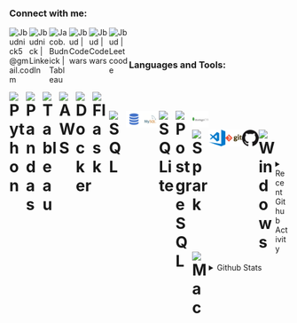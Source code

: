 ### Connect with me:
[<img align="left" alt="Jbudnick5@gmail.com" width="36px" src="https://cdn.jsdelivr.net/npm/simple-icons@3.5.0/icons/gmail.svg" />][email]
[<img align="left" alt="Jbudnick | LinkedIn" width="36px" src="https://cdn.jsdelivr.net/npm/simple-icons@v3/icons/linkedin.svg" />][linkedin]
[<img align="left" alt="Jacob.Budnick | Tableau" width="36px" src="https://cdn.jsdelivr.net/npm/simple-icons@3.5.0/icons/tableau.svg" />][Tableau]
[<img align="left" alt="Jbud | Codewars" width="36px" src="https://cdn.jsdelivr.net/npm/simple-icons@3.5.0/icons/codewars.svg" />][codewars]
[<img align="left" alt="Jbud | Codewars" width="36px" src="https://cdn.jsdelivr.net/npm/simple-icons@3.6.0/icons/hackerrank.svg" />][HackerRank]
[<img align="left" alt="Jbud | Leetcoode" width="36px" src="https://cdn.jsdelivr.net/npm/simple-icons@3.6.0/icons/leetcode.svg" />][Leetcode]
<br />
<br />
### Languages and Tools:
[<img align="left" alt="Python" width="30px" src="https://cdn.jsdelivr.net/npm/simple-icons@3.5.0/icons/python.svg" />][icons]
[<img align="left" alt="Pandas" width="30px" src="https://cdn.jsdelivr.net/npm/simple-icons@3.5.0/icons/pandas.svg" />][icons]
[<img align="left" alt="Tableau" width="30px" src="https://cdn.jsdelivr.net/npm/simple-icons@3.5.0/icons/tableau.svg" />][Tableau]
[<img align="left" alt="AWS" width="30px" src="https://cdn.jsdelivr.net/npm/simple-icons@3.5.0/icons/amazonaws.svg" />][icons]
[<img align="left" alt="Docker" width="30px" src="https://cdn.jsdelivr.net/npm/simple-icons@3.5.0/icons/docker.svg" />][icons]
[<img align="left" alt="Flask" width="30px" src="https://cdn.jsdelivr.net/npm/simple-icons@3.5.0/icons/flask.svg" />][icons]
<br />
[<img align="left" alt="SQL" width="30px" src="https://cdn.jsdelivr.net/npm/simple-icons@3.5.0/icons/microsoftexcel.svg" />][icons]
[<img align="left" alt="SQL" width="30px" src="https://raw.githubusercontent.com/github/explore/80688e429a7d4ef2fca1e82350fe8e3517d3494d/topics/sql/sql.png" />][icons]
[<img align="left" alt="MySQL" width="30px" src="https://raw.githubusercontent.com/github/explore/80688e429a7d4ef2fca1e82350fe8e3517d3494d/topics/mysql/mysql.png" />][icons]
[<img align="left" alt="SQLite" width="30px" src="https://cdn.jsdelivr.net/npm/simple-icons@3.5.0/icons/sqlite.svg" />][icons]
[<img align="left" alt="PostgreSQL" width="30px" src="https://cdn.jsdelivr.net/npm/simple-icons@3.5.0/icons/postgresql.svg" />][icons]
[<img align="left" alt="MongoDB" width="30px" src="https://raw.githubusercontent.com/github/explore/80688e429a7d4ef2fca1e82350fe8e3517d3494d/topics/mongodb/mongodb.png" />][icons]
<br />
[<img align="left" alt="Spark" width="30px" src="https://cdn.jsdelivr.net/npm/simple-icons@3.5.0/icons/apachespark.svg" />][icons]
[<img align="left" alt="Visual Studio Code" width="30px" src="https://raw.githubusercontent.com/github/explore/80688e429a7d4ef2fca1e82350fe8e3517d3494d/topics/visual-studio-code/visual-studio-code.png" />][icons]
[<img align="left" alt="Git" width="30px" src="https://raw.githubusercontent.com/github/explore/80688e429a7d4ef2fca1e82350fe8e3517d3494d/topics/git/git.png" />][icons]
[<img align="left" alt="GitHub" width="30px" src="https://raw.githubusercontent.com/github/explore/78df643247d429f6cc873026c0622819ad797942/topics/github/github.png" />][icons]
[<img align="left" alt="Windows" width="30px" src="https://cdn.jsdelivr.net/npm/simple-icons@3.5.0/icons/windows.svg" />][icons]
[<img align="left" alt="Mac" width="30px" src="https://cdn.jsdelivr.net/npm/simple-icons@3.5.0/icons/apple.svg" />][icons]
<br />
=======

<details>
    <summary>Recent Github Activity</summary>
    <!--START_SECTION:activity-->
1. 💪 Opened PR [#1](https://github.com//Jbudnick/COVID-19-Colorado-Hispanic-Disparity/pull/1) in [Jbudnick/COVID-19-Colorado-Hispanic-Disparity](https://github.com//Jbudnick/COVID-19-Colorado-Hispanic-Disparity)
<!--END_SECTION:activity-->
</details>
<br />

<details>
  <summary>Github Stats</summary>
    <img align="left" alt="Github Stats" src="https://github-readme-stats.vercel.app/api?username=jbudnick&show_icons=true&count_private=true" />
</details>

[icons]: https://cdn.jsdelivr.net/npm/simple-icons@3/icons/
[linkedin]: https://www.linkedin.com/in/jacobbudnick/
[codewars]: https://www.codewars.com/users/Jbud/
[HackerRank]: https://www.hackerrank.com/JBudnick
[Leetcode]: https://cdn.jsdelivr.net/npm/simple-icons@3.6.0/icons/leetcode.svg
[Tableau]: https://public.tableau.com/profile/jacob.budnick#!/
[email]: mailto:Jbudnick5@gmail.com

<!--
**Jbudnick/Jbudnick** is a ✨ _special_ ✨ repository because its `README.md` (this file) appears on your GitHub profile.

Here are some ideas to get you started:

- 🔭 I’m currently working on ...
- 🌱 I’m currently learning ...
- 👯 I’m looking to collaborate on ...
- 🤔 I’m looking for help with ...
- 💬 Ask me about ...
- 📫 How to reach me: ...
- 😄 Pronouns: ...
- ⚡ Fun fact: ...
-->


